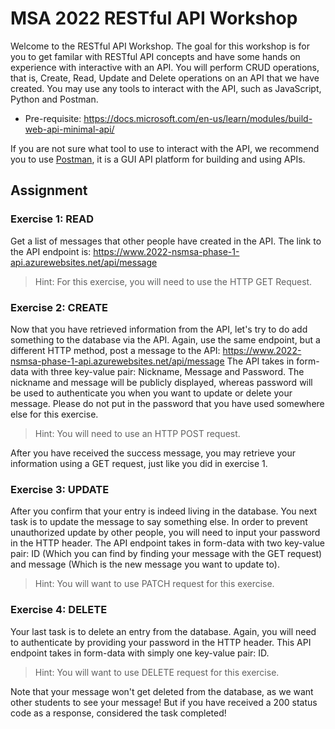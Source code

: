 # MSA 2022 RESTful API Workshop

Welcome to the RESTful API Workshop. The goal for this workshop is for you to get familar with RESTful API concepts and have some hands on experience with interactive with an API. You will perform CRUD operations, that is, Create, Read, Update and Delete operations on an API that we have created. You may use any tools to interact with the API, such as JavaScript, Python and Postman.

- Pre-requisite: https://docs.microsoft.com/en-us/learn/modules/build-web-api-minimal-api/

If you are not sure what tool to use to interact with the API, we recommend you to use [Postman](https://www.postman.com/), it is a GUI API platform for building and using APIs.

## Assignment

### Exercise 1: READ

Get a list of messages that other people have created in the API. The link to the API endpoint is: https://www.2022-nsmsa-phase-1-api.azurewebsites.net/api/message

> Hint: For this exercise, you will need to use the HTTP GET Request.

### Exercise 2: CREATE

Now that you have retrieved information from the API, let's try to do add something to the database via the API. Again, use the same endpoint, but a different HTTP method, post a message to the API: https://www.2022-nsmsa-phase-1-api.azurewebsites.net/api/message
The API takes in form-data with three key-value pair: Nickname, Message and Password. The nickname and message will be publicly displayed, whereas password will be used to authenticate you when you want to update or delete your message. Please do not put in the password that you have used somewhere else for this exercise.

> Hint: You will need to use an HTTP POST request.

After you have received the success message, you may retrieve your information using a GET request, just like you did in exercise 1.

### Exercise 3: UPDATE

After you confirm that your entry is indeed living in the database. You next task is to update the message to say something else. In order to prevent unauthorized update by other people, you will need to input your password in the HTTP header. The API endpoint takes in form-data with two key-value pair: ID (Which you can find by finding your message with the GET request) and message (Which is the new message you want to update to).

> Hint: You will want to use PATCH request for this exercise.

### Exercise 4: DELETE

Your last task is to delete an entry from the database. Again, you will need to authenticate by providing your password in the HTTP header. This API endpoint takes in form-data with simply one key-value pair: ID.

> Hint: You will want to use DELETE request for this exercise.

Note that your message won't get deleted from the database, as we want other students to see your message! But if you have received a 200 status code as a response, considered the task completed!
